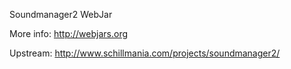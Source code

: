 Soundmanager2 WebJar

More info: http://webjars.org

Upstream: http://www.schillmania.com/projects/soundmanager2/

